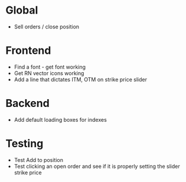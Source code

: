 # Global
- Sell orders / close position

# Frontend
- Find a font - get font working
- Get RN vector icons working
- Add a line that dictates ITM, OTM on strike price slider
<!-- - Clean up manager display (if open position, show buy more and sell - otherwise two buys) -->
<!-- - Fix pressing position and options to set focus on symbol & strike -->

# Backend
<!-- - Replace all strike, symbol mentions with option symbol and utilize parsing function -->
<!-- - Add strike data to indices -->
- Add default loading boxes for indexes
<!-- - Inspect rate limiting violation tradier -->

# Testing
- Test Add to position
- Test clicking an open order and see if it is properly setting the slider strike price